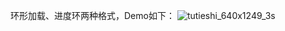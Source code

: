 环形加载、进度环两种格式，Demo如下：
![tutieshi_640x1249_3s](https://github.com/LWB-Study/iOSStudy/assets/161103188/5df1f4e6-fbeb-4a91-95d3-665e59d64170)
